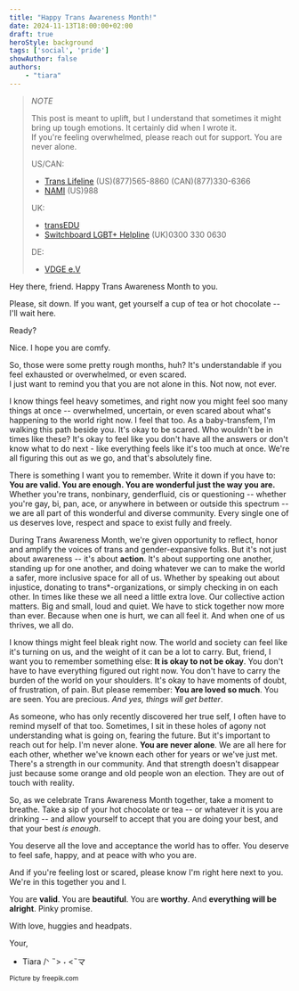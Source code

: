 ```yaml
---
title: "Happy Trans Awareness Month!"
date: 2024-11-13T18:00:00+02:00
draft: true
heroStyle: background
tags: ['social', 'pride']
showAuthor: false
authors:
    - "tiara"
---
```


> *NOTE*
>
> This post is meant to uplift, but I understand that sometimes it might bring up tough emotions. It certainly did when I wrote it.
> <br>If you're feeling overwhelmed, please reach out for support. You are never alone.
>
>US/CAN:
> * [Trans Lifeline](https://translifeline.org) (US)(877)565-8860 (CAN)(877)330-6366
> * [NAMI](https://nami.org/Advocacy) (US)988
>
> UK:
> * [transEDU](https://www.trans.ac.uk/ResourcesInformation/Helplines/tabid/7257/Default.aspx)
> * [Switchboard LGBT+ Helpline](https://www.trans.ac.uk/LinkClick.aspx?link=https%3a%2f%2fswitchboard.lgbt%2f&tabid=7257&portalid=88&mid=14178) (UK)0300 330 0630
>
> DE:
> * [VDGE e.V](https://www.vdge.org/)



Hey there, friend. Happy Trans Awareness Month to you.

Please, sit down. If you want, get yourself a cup of tea or hot chocolate -- I'll wait here.

Ready?

Nice. I hope you are comfy.

So, those were some pretty rough months, huh? It's understandable if you feel exhausted or overwhelmed, or even scared.<br>
I just want to remind you that you are not alone in this. Not now, not ever.

I know things feel heavy sometimes, and right now you might feel soo many things at once -- overwhelmed, uncertain, or even scared about
what's happening to the world right now. I feel that too. As a baby-transfem, I'm walking this path beside you.
It's okay to be scared. Who wouldn't be in times like these? It's okay to feel like you don't have all the answers or
don't know what to do next - like everything feels like it's too much at once. We're all figuring this out as we go,
and that's absolutely fine.

There is something I want you to remember. Write it down if you have to: **You are valid. You are enough.
You are wonderful just the way you are.**<br>
Whether you're trans, nonbinary, genderfluid, cis or questioning -- whether you're gay, bi, pan, ace, or anywhere in
between or outside this spectrum -- we are all part of this wonderful and diverse community. Every single one of us
deserves love, respect and space to exist fully and freely.

During Trans Awareness Month, we're given opportunity to reflect, honor and amplify the voices of trans and gender-expansive
folks. But it's not just about awareness -- it's about **action**. It's about supporting one another, standing up for one another,
and doing whatever we can to make the world a safer, more inclusive space for all of us. Whether by speaking out about injustice,
donating to trans*-organizations, or simply checking in on each other. In times like these we all need a little extra love.
Our collective action matters. Big and small, loud and quiet. We have to stick together now more than ever. Because when one is hurt,
we can all feel it. And when one of us thrives, we all do.

I know things might feel bleak right now. The world and society can feel like it's turning on us, and the weight of it can be a lot to carry.
But, friend, I want you to remember something else: **It is okay to not be okay**. You don't have to have everything figured out right now.
You don't have to carry the burden of the world on your shoulders. It's okay to have moments of doubt, of frustration, of pain.
But please remember: **You are loved so much**. You are seen. You are precious. *And yes, things will get better*.

As someone, who has only recently discovered her true self, I often have to remind myself of that too.
Sometimes, I sit in these holes of agony not understanding what is going on, fearing the future. But it's important to reach out for help. I'm never alone. **You are never alone**.
We are all here for each other, whether we've known each other for years or we've just met. There's a strength in our community.
And that strength doesn't disappear just because some orange and old people won an election. They are out of touch with reality.

So, as we celebrate Trans Awareness Month together, take a moment to breathe. Take a sip of your hot chocolate or tea -- or whatever it is you are drinking -- and allow yourself
to accept that you are doing your best, and that your best *is enough*.

You deserve all the love and acceptance the world has to offer. You deserve to feel safe, happy, and at peace with who you are.

And if you're feeling lost or scared, please know I'm right here next to you.<br>
We're in this together you and I.

You are **valid**. You are **beautiful**. You are **worthy**. And **everything will be alright**. Pinky promise.

With love, huggies and headpats.

Your,

- Tiara /ᐠ ˵> ˕ <˵マ

<small>
    Picture by freepik.com
</small>

